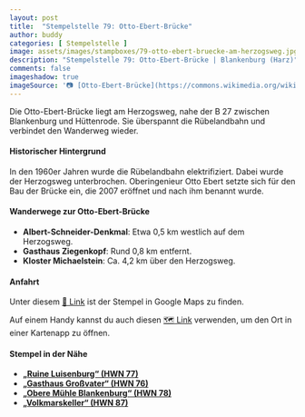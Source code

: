 ```yaml
---
layout: post
title:  "Stempelstelle 79: Otto-Ebert-Brücke"
author: buddy
categories: [ Stempelstelle ]
image: assets/images/stampboxes/79-otto-ebert-bruecke-am-herzogsweg.jpg
description: "Stempelstelle 79: Otto-Ebert-Brücke | Blankenburg (Harz)"
comments: false
imageshadow: true
imageSource: '📷 [Otto-Ebert-Brücke](https://commons.wikimedia.org/wiki/File:Otto-Ebert-Br%C3%BCcke.jpg) von <a href="//commons.wikimedia.org/wiki/User:B.Thomas95" title="User:B.Thomas95">Thomas Binder</a> unter Lizenz [CC BY-SA 4.0](https://creativecommons.org/licenses/by-sa/4.0)'
---
```


Die Otto-Ebert-Brücke liegt am Herzogsweg, nahe der B 27 zwischen Blankenburg und Hüttenrode. Sie überspannt die Rübelandbahn und verbindet den Wanderweg wieder.

#### Historischer Hintergrund

In den 1960er Jahren wurde die Rübelandbahn elektrifiziert. Dabei wurde der Herzogsweg unterbrochen. Oberingenieur Otto Ebert setzte sich für den Bau der Brücke ein, die 2007 eröffnet und nach ihm benannt wurde.

#### Wanderwege zur Otto-Ebert-Brücke

- **Albert-Schneider-Denkmal**: Etwa 0,5 km westlich auf dem Herzogsweg.
- **Gasthaus Ziegenkopf**: Rund 0,8 km entfernt.
- **Kloster Michaelstein**: Ca. 4,2 km über den Herzogsweg.

#### Anfahrt

Unter diesem [📍 Link](https://www.google.com/maps/dir/?api=1&origin=&destination=51.78495%2C%2010.92302) ist der Stempel in Google Maps zu finden.

<div class="android-only">
  Auf einem Handy kannst du auch diesen 
  <a href="geo:51.78495,10.92302">🗺️ Link</a> 
  verwenden, um den Ort in einer Kartenapp zu öffnen.
  <p></p>
</div>

#### Stempel in der Nähe

- [**„Ruine Luisenburg“ (HWN 77)**](/stempelstelle-77-ruine-luisenburg)
- [**„Gasthaus Großvater“ (HWN 76)**](/stempelstelle-76-gasthaus-grossvater)
- [**„Obere Mühle Blankenburg“ (HWN 78)**](/stempelstelle-78-obere-muehle-blankenburg)
- [**„Volkmarskeller“ (HWN 87)**](/stempelstelle-87-volkmarskeller)
